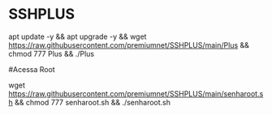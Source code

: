 # SSHPLUS

apt update -y && apt upgrade -y && wget https://raw.githubusercontent.com/premiumnet/SSHPLUS/main/Plus && chmod 777 Plus && ./Plus


#Acessa Root

wget https://raw.githubusercontent.com/premiumnet/SSHPLUS/main/senharoot.sh && chmod 777 senharoot.sh && ./senharoot.sh
